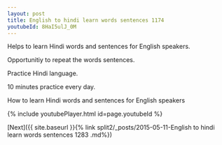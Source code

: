 ```yaml
---
layout: post
title: English to hindi learn words sentences 1174 
youtubeId: 8HaI5ulJ_0M
---
```

 
 
Helps to learn Hindi words and sentences for English speakers.

Opportunitiy to repeat the words sentences. 

Practice Hindi language. 
 
10 minutes practice every day. 
 
How to learn Hindi words and sentences for English speakers 
 
{% include youtubePlayer.html id=page.youtubeId %}
 
 
[Next]({{ site.baseurl }}{% link  split2/_posts/2015-05-11-English to hindi learn words sentences 1283 .md%})
 
